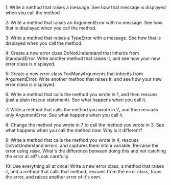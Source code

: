 1: Write a method that raises a message. See how that message is displayed when you call the method.

2: Write a method that raises an ArgumentError with no message. See how that is displayed when you call the method.

3: Write a method that raises a TypeError with a message. See how that is displayed when you call the method.

4: Create a new error class DoNotUnderstand that inherits from StandardError. Write another method that raises it, and see how your new error class is displayed.

5: Create a new error class TooManyArguments that inherits from ArgumentError. Write another method that raises it, and see how your new error class is displayed.

6: Write a method that calls the method you wrote in 1, and then rescues (just a plain rescue statement). See what happens when you call it.

7: Write a method that calls the method you wrote in 2, and then rescues only ArgumentError. See what happens when you call it.

8: Change the method you wrote in 7 to call the method you wrote in 3. See what happens when you call the method now. Why is it different?

9: Write a method that calls the method you wrote in 4, rescues  DoNotUnderstand errors, and captures them into a variable. Re-raise the error using raise. What's the difference between doing this and not catching the error at all? Look carefully.

10: Use everything all at once! Write a new error class, a method that raises it, and a method that calls that method, rescues from the error class, traps the error, and raises another error of it's own.
